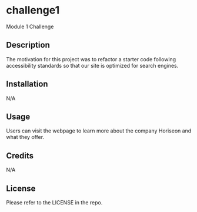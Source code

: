 # challenge1
Module 1 Challenge

## Description

The motivation for this project was to refactor a starter code following accessibility standards so that our site is optimized for search engines.

## Installation

N/A

## Usage

Users can visit the webpage to learn more about the company Horiseon and what they offer. 

## Credits

N/A

## License

Please refer to the LICENSE in the repo.
